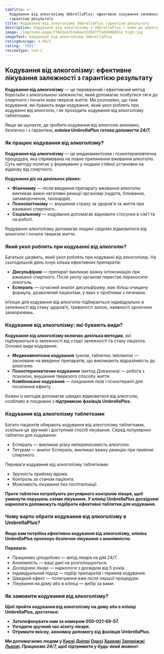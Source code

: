 ```yaml
---
tabTitle: >-
  Кодування від алкоголізму UmbrellaPlus: ефективне лікування залежності з
  гарантією результату
title: Кодування від алкоголізму UmbrellaPlus гарантією результату
description: Кодування від алкоголізму з UmbrellaPlus – ключ до нового життя!
image: /img/home-page/ff8e5a67b3a6ee32d567ffa8d408801e_high.jpg
imageText: Кодування від алкоголізму UmbrellaPlus
ratingAvarage: 4.96/5
rating: '7531'
reviewType: kod-2
---
```


## Кодування від алкоголізму: ефективне лікування залежності з гарантією результату

**Кодування від алкоголізму** — це перевірений і ефективний метод боротьби з алкогольною залежністю, який допомагає позбутися тяги до спиртного і почати нове тверезе життя. Ми розповімо, що таке кодування, які бувають види кодування, який укол роблять при кодуванні від алкоголю, і як проходить кодування від алкоголізму таблетками.

Якщо ви шукаєте, де зробити кодування від алкоголю анонімно, безпечно і з гарантією, ***клініка UmbrellaPlus готова допомогти 24/7.***

### Як працює кодування від алкоголізму?

**Кодування від алкоголізму** — це медикаментозна і психотерапевтична процедура, яка спрямована на повне припинення вживання алкоголю. Суть методу полягає у формуванні у людини стійкої установки на відмову від спиртного.

**Кодування діє на декількох рівнях:**

* **Фізичному** — після введення препарату вживання алкоголю викликає важкі негативні реакції організму (нудота, блювання, запаморочення, тахікардія).
* **Психологічному** — внушення страху за здоров'я та життя при вживанні спиртного.
* **Соціальному** — кодування допомагає відновити стосунки в сім'ї та на роботі.

Кодування алкоголізму допомагає людині свідомо відмовитися від алкоголю і почати тверезе життя.

### Який укол роблять при кодуванні від алкоголю?

Багатьох цікавить, який укол роблять при кодуванні від алкоголізму. На сьогоднішній день існує кілька ефективних препаратів:

* **Дисульфірам** — препарат викликає важку інтоксикацію при вживанні спиртного. Після уколу організм перестає переносити алкоголь.
* **Еспераль** — сучасний аналог дисульфіраму, має більш очищену формулу, дозволений пацієнтам, у яких є проблеми з печінкою.

Ін’єкція для кодування від алкоголю підбирається індивідуально в залежності від стану здоров’я, тривалості запою, наявності хронічних захворювань.

### Кодування від алкоголізму: які бувають види?

**Кодування від алкоголізму включає декілька методик**, які підбираються в залежності від стадії залежності та стану пацієнта. Основні види кодування:

* **Медикаментозне кодування** (уколи, таблетки, імпланти) — засноване на введенні препаратів, що викликають відразливість до алкоголю.
* **Психотерапевтичне кодування** (метод Довженка) — робота з психікою, внушення тверезого способу життя.
* **Комбіноване кодування** — поєднання ліків і психотерапії для посилення ефекту.

Кожен із методів допомагає швидко відмовитися від алкоголю, особливо в поєднанні з **підтримкою фахівців UmbrellaPlus.**

### Кодування від алкоголізму таблетками

Багато пацієнтів обирають кодування від алкоголізму таблетками, оскільки це зручний і доступний спосіб лікування. Серед популярних таблеток для кодування:

* Еспераль — викликає різку непереносимість алкоголю.
* Тетурам — аналог Еспераль, викликає важку реакцію при прийомі спиртного.

Переваги кодування від алкоголізму таблетками:

* Зручність прийому вдома.
* Контроль за станом пацієнта.
* Можливість лікування без госпіталізації.

**Проте таблетки потребують регулярного контролю лікаря, щоб уникнути порушень схеми лікування. У клініці UmbrellaPlus досвідчені наркологи допоможуть підібрати ефективні таблетки для кодування.**

### Чому варто обрати кодування від алкоголізму в UmbrellaPlus?

**Якщо вам потрібна ефективна кодування від алкоголізму, клініка UmbrellaPlus пропонує безпечне лікування з анонімністю.**

**Переваги:**

* Працюємо цілодобово — виїзд лікаря на дім 24/7.
* Анонімність — ваші дані не розголошуються.
* Досвідчені лікарі — наркологи з досвідом від 5 років.
* Індивідуальний підхід — підбір препаратів і термінів кодування.
* Швидкий ефект — полегшення вже після першої процедури.
* Лікування на дому або в клініці — вибір за вами.

### Як замовити кодування від алкоголізму?

**Щоб пройти кодування від алкоголізму на дому або в клініці UmbrellaPlus, достатньо:**

* **Зателефонувати нам за номером 050-021-69-57.**
* **Узгодити зручний час візиту лікаря.**
* **Отримати якісну, анонімну допомогу від фахівців UmbrellaPlus.**

**Ми допомагаємо людям у [Києві](https://umbrella-plus.com.ua/uk/kiev/) [Дніпрі](https://umbrella-plus.com.ua/uk/dnepr/) [Одесі](https://umbrella-plus.com.ua/uk/lechenie-alc/) [Харкові](https://umbrella-plus.com.ua/uk/kharkiv/) [Запоріжжі](https://umbrella-plus.com.ua/uk/zaporozie/) [Львові](https://umbrella-plus.com.ua/uk/lviv/). *Працюємо 24/7, щоб підтримати у будь-який момент.***
